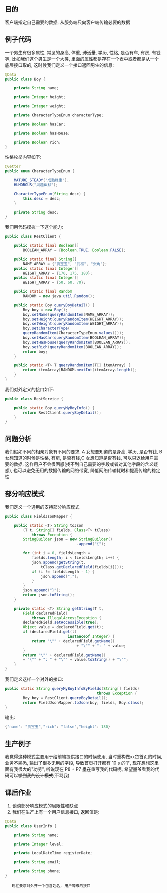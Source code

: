 ## 目的

客户端指定自己需要的数据, 从服务端只向客户端传输必要的数据

## 例子代码

一个男生有很多属性, 常见的身高, 体重, ~~肺活量~~, 学历, 性格, 是否有车, 有房, 有钱等, 比如我们这个男生是一个大类, 里面的属性都是存在一个表中或者都是从一个底层接口取的, 这时候我们定义一个接口返回男生的信息:

```java
@Data
public class Boy {

    private String name;

    private Integer height;

    private Integer weight;

    private CharacterTypeEnum characterType;

    private Boolean hasCar;

    private Boolean hasHouse;

    private Boolean rich;
}
```

性格枚举内容如下:

```java
@Getter
public enum CharacterTypeEnum {

    MATURE_STEADY("成熟稳重"),
    HUMOROUS("风趣幽默");

    CharacterTypeEnum(String desc) {
        this.desc = desc;
    }

    private String desc;
}
```

我们用代码模拟一下这个能力:

```java
public class RestClient {

    public static final Boolean[] 
        BOOLEAN_ARRAY = {Boolean.TRUE, Boolean.FALSE};

    public static final String[] 
        NAME_ARRAY = {"贾宝玉", "武松", "张角"};
    public static final Integer[] 
        HEIGHT_ARRAY = {170, 175, 180};
    public static final Integer[] 
        WEIGHT_ARRAY = {50, 60, 70};

    public static final Random 
        RANDOM = new java.util.Random();

    public static Boy queryBoyDetail() {
        Boy boy = new Boy();
        boy.setName(queryRandomItem(NAME_ARRAY));
        boy.setHeight(queryRandomItem(HEIGHT_ARRAY));
        boy.setWeight(queryRandomItem(WEIGHT_ARRAY));
        boy.setCharacterType(
        queryRandomItem(CharacterTypeEnum.values()));
        boy.setHasCar(queryRandomItem(BOOLEAN_ARRAY));
        boy.setHasHouse(queryRandomItem(BOOLEAN_ARRAY));
        boy.setRich(queryRandomItem(BOOLEAN_ARRAY));
        return boy;
    }

    public static <T> T queryRandomItem(T[] itemArray) {
        return itemArray[RANDOM.nextInt(itemArray.length)];
    }
}
```

我们对外定义的接口如下:

```java
public class RestService {

    public static Boy queryMyBoyInfo() {
        return RestClient.queryBoyDetail();
    }
}
```

## 问题分析

我们假如不同的相亲对象有不同的要求, A 女想要知道的是身高, 学历, 是否有钱, B 女想知道的时候是性格, 有房, 是否有钱,C 女想知道是否有钱, 可以只返给用户需要的数据, 这样用户不会很困惑\(找不到自己需要的字段或者对其他字段的含义疑惑\), 也可以避免无用的数据传输的网络带宽, 降低网络传输耗时和提高传输的稳定性

## 部分响应模式

我们定义一个通用的支持部分响应模式

```java
public class FieldJsonMapper {

    public static <T> String toJson
        (T t, String[] fields, Class<T> tClass) 
            throws Exception {
        StringBuilder json = new StringBuilder()
                                .append("{");

        for (int i = 0, fieldsLength = 
            fields.length; i < fieldsLength; i++) {
            json.append(getString(t, 
                tClass.getDeclaredField(fields[i])));
            if (i != fieldsLength - 1) {
                json.append(",");
            }
        }
        json.append("}");
        return json.toString();
    }

    private static <T> String getString(T t, 
        Field declaredField) 
            throws IllegalAccessException {
        declaredField.setAccessible(true);
        Object value = declaredField.get(t);
        if (declaredField.get(t) 
                            instanceof Integer) {
            return "\"" + declaredField.getName() 
                                + "\"" + ": " + value;
        }
        return "\"" + declaredField.getName() 
        + "\"" + ": " + "\"" + value.toString() + "\"";
    }
}
```

我们定义这样一个对外的接口:

```java
public static String queryMyBoyInfoByFields(String[] fields) 
                                         throws Exception {
        Boy boy = RestClient.queryBoyDetail();
        return FieldJsonMapper.toJson(boy, fields, Boy.class);
}
```

输出:

```java
{"name": "贾宝玉","rich": "false","height": 180}
```

## 生产例子

我觉得这种模式主要用于给前端提供接口的时候使用, 当时重构做xx贷首页的时候, 业务不熟悉, 输出了很多无用的字段, 导致首页打开都有 10 s 的了, 现在想想这里面有我很大的"功劳", 听说现在 P8 + P7 墨在重写我的代码呢, 希望墨爷看我的代码可以~~学到我的设计模式~~\(不骂我\)

## 课后作业

1. 谈谈部分响应模式的局限性和缺点
2. 我们在生产上有一个用户信息接口, 返回值是:

```java
@Data
public class UserInfo {

    private String name;

    private Integer level;

    private LocalDateTime registerDate;

    private String email;

    private String phone;
}
```

```
   现在要求对外开一个包含姓名, 用户等级的接口
```



